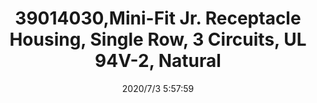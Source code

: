 ﻿---
layout: post 
title: 39014030,Mini-Fit Jr. Receptacle Housing, Single Row, 3 Circuits, UL 94V-2, Natural
is_home: true
tags: 5557
categories: wire-cable
overview: Mini-Fit Jr. Receptacle Housing, Single Row, 3 Circuits, UL 94V-2, Natural
part_number: 39014030
thumb_img: static/202007/410-thumb-20200703135836.jpg
small_img: static/202007/410-20200703135836.jpg
date: 2020/7/3 5:57:59
---



